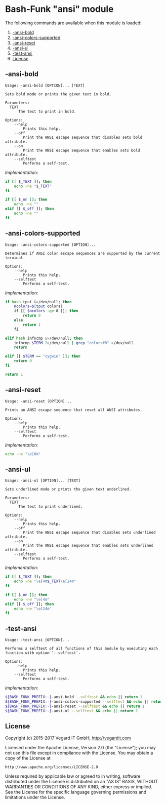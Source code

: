 # Bash-Funk "ansi" module

[//]: # (THIS FILE IS GENERATED BY BASH-FUNK GENERATOR)

The following commands are available when this module is loaded:

1. [-ansi-bold](#-ansi-bold)
1. [-ansi-colors-supported](#-ansi-colors-supported)
1. [-ansi-reset](#-ansi-reset)
1. [-ansi-ul](#-ansi-ul)
1. [-test-ansi](#-test-ansi)
1. [License](#license)


## <a name="-ansi-bold"></a>-ansi-bold

```
Usage: -ansi-bold [OPTION]... [TEXT]

Sets bold mode or prints the given text in bold.

Parameters:
  TEXT 
      The text to print in bold.

Options:
    --help 
        Prints this help.
    --off 
        Print the ANSI escape sequence that disables sets bold attribute.
    --on 
        Print the ANSI escape sequence that enables sets bold attribute.
    --selftest 
        Performs a self-test.
```

*Implementation:*
```bash
if [[ $_TEXT ]]; then
    echo -ne "$_TEXT"
fi

if [[ $_on ]]; then
    echo -ne ""
elif [[ $_off ]]; then
    echo -ne ""
fi
```


## <a name="-ansi-colors-supported"></a>-ansi-colors-supported

```
Usage: -ansi-colors-supported [OPTION]...

Determines if ANSI color escape sequences are supported by the current terminal.

Options:
    --help 
        Prints this help.
    --selftest 
        Performs a self-test.
```

*Implementation:*
```bash
if hash tput &>/dev/null; then
    ncolors=$(tput colors)
    if [[ $ncolors -ge 8 ]]; then
        return 0
    else
        return 1
    fi

elif hash infocmp &>/dev/null; then
    infocmp $TERM 2>/dev/null | grep "colors#8" >/dev/null
    return

elif [[ $TERM == "cygwin" ]]; then
    return 0
fi

return 1
```


## <a name="-ansi-reset"></a>-ansi-reset

```
Usage: -ansi-reset [OPTION]...

Prints an ANSI escape sequence that reset all ANSI attributes.

Options:
    --help 
        Prints this help.
    --selftest 
        Performs a self-test.
```

*Implementation:*
```bash
echo -ne "\e[0m"
```


## <a name="-ansi-ul"></a>-ansi-ul

```
Usage: -ansi-ul [OPTION]... [TEXT]

Sets underlined mode or prints the given text underlined.

Parameters:
  TEXT 
      The text to print underlined.

Options:
    --help 
        Prints this help.
    --off 
        Print the ANSI escape sequence that disables sets underlined attribute.
    --on 
        Print the ANSI escape sequence that enables sets underlined attribute.
    --selftest 
        Performs a self-test.
```

*Implementation:*
```bash
if [[ $_TEXT ]]; then
    echo -ne "\e[4m$_TEXT\e[24m"
fi

if [[ $_on ]]; then
    echo -ne "\e[4m"
elif [[ $_off ]]; then
    echo -ne "\e[24m"
fi
```


## <a name="-test-ansi"></a>-test-ansi

```
Usage: -test-ansi [OPTION]...

Performs a selftest of all functions of this module by executing each function with option '--selftest'.

Options:
    --help 
        Prints this help.
    --selftest 
        Performs a self-test.
```

*Implementation:*
```bash
${BASH_FUNK_PREFIX:-}-ansi-bold --selftest && echo || return 1
${BASH_FUNK_PREFIX:-}-ansi-colors-supported --selftest && echo || return 1
${BASH_FUNK_PREFIX:-}-ansi-reset --selftest && echo || return 1
${BASH_FUNK_PREFIX:-}-ansi-ul --selftest && echo || return 1
```


## <a name="license"></a>License

Copyright (c) 2015-2017 Vegard IT GmbH, http://vegardit.com

Licensed under the Apache License, Version 2.0 (the "License");
you may not use this file except in compliance with the License.
You may obtain a copy of the License at

    http://www.apache.org/licenses/LICENSE-2.0

Unless required by applicable law or agreed to in writing, software
distributed under the License is distributed on an "AS IS" BASIS,
WITHOUT WARRANTIES OR CONDITIONS OF ANY KIND, either express or implied.
See the License for the specific language governing permissions and
limitations under the License.

